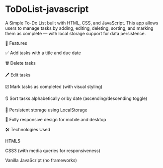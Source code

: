 # ToDoList-javascript
A Simple To-Do List built with HTML, CSS, and JavaScript. This app allows users to manage tasks by adding, editing, deleting, sorting, and marking them as complete — with local storage support for data persistence.


🚀 Features

✅ Add tasks with a title and due date

🗑️ Delete tasks

🖊️ Edit tasks

☑️ Mark tasks as completed (with visual styling)

🔃 Sort tasks alphabetically or by date (ascending/descending toggle)

💾 Persistent storage using LocalStorage

📱 Fully responsive design for mobile and desktop


🛠️ Technologies Used

HTML5

CSS3 (with media queries for responsiveness)

Vanilla JavaScript (no frameworks)
